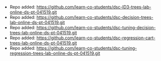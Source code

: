 
- Repo added: https://github.com/learn-co-students/dsc-ID3-trees-lab-online-ds-pt-041519.git
- Repo added: https://github.com/learn-co-students/dsc-decision-trees-lab-online-ds-pt-041519.git
- Repo added: https://github.com/learn-co-students/dsc-tuning-decision-trees-lab-online-ds-pt-041519.git
- Repo added: https://github.com/learn-co-students/dsc-regression-cart-trees-lab-online-ds-pt-041519.git
- Repo added: https://github.com/learn-co-students/dsc-tuning-regression-trees-lab-online-ds-pt-041519.git
